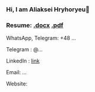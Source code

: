 ### Hi, I am Aliaksei Hryhoryeu👋

### Resume: [.docx]() [.pdf]()

WhatsApp, Telegram: +48 ...

Telegram : @...

LinkedIn : [link]()

Email: ...

Website: []()
